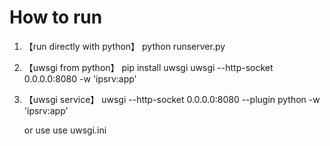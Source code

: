 # How to run

1. 【run directly with python】
	python runserver.py

2. 【uwsgi from python】
	pip install uwsgi
	uwsgi --http-socket 0.0.0.0:8080 -w 'ipsrv:app'

3. 【uwsgi service】
	uwsgi --http-socket 0.0.0.0:8080 --plugin python -w 'ipsrv:app'

	or use
	use uwsgi.ini
